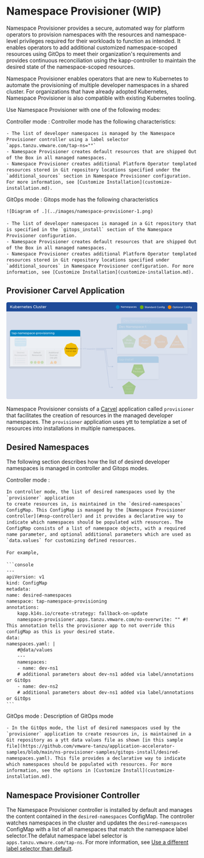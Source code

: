 # Namespace Provisioner (WIP)

Namespace Provisioner provides a secure, automated way for platform operators to provision
namespaces with the resources and namespace-level privileges required for their workloads to
function as intended. It enables operators to add additional customized namespace-scoped resources
using GitOps to meet their organization's requirements and provides continuous reconciliation using the kapp-controller to maintain the desired state of the namespace-scoped resources.

Namespace Provisioner enables operators that are new to Kubernetes to automate the provisioning of
multiple developer namespaces in a shared cluster. For organizations that have already adopted
Kubernetes, Namespace Provisioner is also compatible with existing Kubernetes tooling.

Use Namespace Provisioner with one of the following modes:

Controller mode
: Controller mode has the following characteristics:

    - The list of developer namespaces is managed by the Namespace Provisioner controller using a label selector `apps.tanzu.vmware.com/tap-ns=""`
    - Namespace Provisioner creates default resources that are shipped Out of the Box in all managed namespaces.
    - Namespace Provisioner creates additional Platform Operator templated resources stored in Git repository locations specified under the `additional_sources` section in Namespace Provisioner configuration. For more information, see [Customize Installation](customize-installation.md).

GitOps mode
: Gitops mode has the following characteristics

    ![Diagram of .](../images/namespace-provisioner-1.png)

    - The list of developer namespaces is managed in a Git repository that is specified in the `gitops_install` section of the Namespace Provisioner configuration.
    - Namespace Provisioner creates default resources that are shipped Out of the Box in all managed namespaces.
    - Namespace Provisioner creates additional Platform Operator templated resources stored in Git repository locations specified under `additional_sources` in Namespace Provisioner configuration. For more information, see [Customize Installation](customize-installation.md).

## <a id='carvel-app'></a>Provisioner Carvel Application

![Diagram of .](../images/namespace-provisioner-2.png)

Namespace Provisioner consists of a
[Carvel](https://carvel.dev/kapp-controller/docs/latest/app-overview/) application called
`provisioner` that facilitates the creation of resources in the managed developer namespaces. The
`provisioner` application uses ytt to templatize a set of resources into installations in multiple
namespaces.

## Desired Namespaces

The following section describes how the list of desired developer namespaces is managed in
controller and Gitops modes.

Controller mode
: 

    In controller mode, the list of desired namespaces used by the `provisioner` application
    to create resources in, is maintained in the `desired-namespaces` ConfigMap. This ConfigMap is managed by the [Namespace Provisioner controller](#nsp-controller) and it provides a declarative way to indicate which namespaces should be populated with resources. The ConfigMap consists of a list of namespace objects, with a required name parameter, and optional additional parameters which are used as `data.values` for customizing defined resources.

    For example,

    ```console
    ---
    apiVersion: v1
    kind: ConfigMap
    metadata:
    name: desired-namespaces
    namespace: tap-namespace-provisioning
    annotations:
        kapp.k14s.io/create-strategy: fallback-on-update
        namespace-provisioner.apps.tanzu.vmware.com/no-overwrite: "" #! This annotation tells the provisioner app to not override this configMap as this is your desired state.
    data:
    namespaces.yaml: |
        #@data/values
        ---
        namespaces:
        - name: dev-ns1
        # additional parameters about dev-ns1 added via label/annotations or GitOps
        - name: dev-ns2
        # additional parameters about dev-ns1 added via label/annotations or GitOps
    ```

GitOps mode
: Description of GitOps mode

    - In the GitOps mode, the list of desired namespaces used by the `provisioner` application to create resources in, is maintained in a Git repository as a ytt data values file as shown [in this sample file](https://github.com/vmware-tanzu/application-accelerator-samples/blob/main/ns-provisioner-samples/gitops-install/desired-namespaces.yaml). This file provides a declarative way to indicate which namespaces should be populated with resources. For more information, see the options in [Customize Install](customize-installation.md).

## <a id ='nsp-controller'></a>Namespace Provisioner Controller

The Namespace Provisioner controller is installed by default and manages the content contained in
the `desired-namespaces` ConfigMap. The controller watches namespaces in the cluster and updates the
`desired-namespaces` ConfigMap with a list of all namespaces that match the namespace label selector.The defalut namespace label selector is `apps.tanzu.vmware.com/tap-ns`. For more information, see [Use a different label selector than default](customize-installation.md#label-selector).
